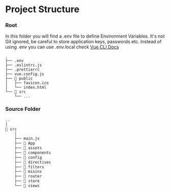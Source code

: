 # Project Structure

### Root

In this folder you will find a .env file to define Environment Variables. It's not Git ignored, be careful to store application keys, passwords etc. Instead of using .env you can use .env.local check [Vue CLI Docs](https://cli.vuejs.org/guide/mode-and-env.html#modes)

```text
.
├── .env
├── .eslintrc.js
├── .prettierrc
├── vue.config.js
├── 📂 public
│   ├── favicon.ico
│   └── index.html
└── 📂 src
    └── ...
```

### Source Folder

```bash
..
│
📂 src
    │
    ├── main.js
    ├── 📂 App
    ├── 📂 assets
    ├── 📂 components
    ├── 📂 config
    ├── 📂 directives
    ├── 📂 filters
    ├── 📂 mixins
    ├── 📂 router
    ├── 📂 store
    └── 📂 views
```
